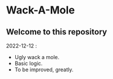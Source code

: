 # Wack-A-Mole

## Welcome to this repository

2022-12-12 : 
- Ugly wack a mole.
- Basic logic.
- To be improved, greatly.